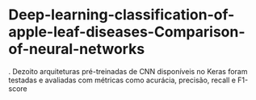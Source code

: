 # Deep-learning-classification-of-apple-leaf-diseases-Comparison-of-neural-networks
. Dezoito arquiteturas pré-treinadas de CNN disponíveis no Keras foram testadas e avaliadas com métricas como acurácia, precisão, recall e F1-score
